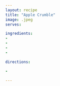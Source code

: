 ```yaml
---
layout: recipe
title: "Apple Crumble"
image: .jpeg
serves: 

ingredients:
- 
- 
- 
- 

directions:

- 

---
```


